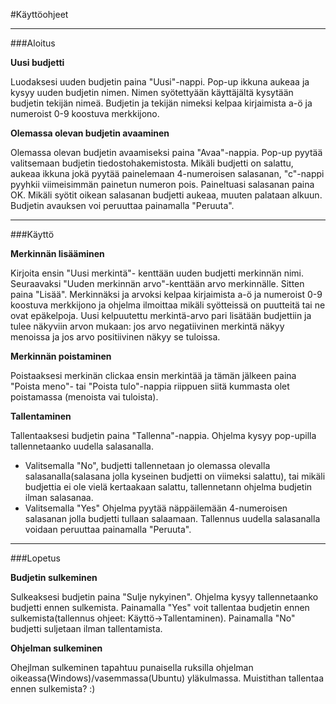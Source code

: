 #Käyttöohjeet

---

###Aloitus

**Uusi budjetti**

Luodaksesi uuden budjetin paina "Uusi"-nappi. Pop-up ikkuna aukeaa ja kysyy uuden budjetin nimen. Nimen syötettyään käyttäjältä kysytään budjetin tekijän nimeä. Budjetin ja tekijän nimeksi kelpaa kirjaimista a-ö ja numeroist 0-9 koostuva merkkijono.

**Olemassa olevan budjetin avaaminen**

Olemassa olevan budjetin avaamiseksi paina "Avaa"-nappia. Pop-up pyytää valitsemaan budjetin tiedostohakemistosta. Mikäli budjetti on salattu, aukeaa ikkuna jokä pyytää painelemaan 4-numeroisen salasanan, "c"-nappi pyyhkii viimeisimmän painetun numeron pois. Paineltuasi salasanan paina OK. Mikäli syötit oikean salasanan budjetti aukeaa, muuten palataan alkuun. Budjetin avauksen voi peruuttaa painamalla "Peruuta".

---

###Käyttö

**Merkinnän lisääminen**

Kirjoita ensin "Uusi merkintä"- kenttään uuden budjetti merkinnän nimi. Seuraavaksi "Uuden merkinnän arvo"-kenttään arvo merkinnälle. Sitten paina "Lisää". Merkinnäksi ja arvoksi kelpaa kirjaimista a-ö ja numeroist 0-9 koostuva merkkijono ja ohjelma ilmoittaa mikäli syötteissä on puutteitä tai ne ovat epäkelpoja. Uusi kelpuutettu merkintä-arvo pari lisätään budjettiin ja tulee näkyviin arvon mukaan: jos arvo negatiivinen merkintä näkyy menoissa ja jos arvo positiivinen näkyy se tuloissa.

**Merkinnän poistaminen**

Poistaaksesi merkinän clickaa ensin merkintää ja tämän jälkeen paina "Poista meno"- tai "Poista tulo"-nappia riippuen siitä kummasta olet poistamassa (menoista vai tuloista).

**Tallentaminen**

Tallentaaksesi budjetin paina "Tallenna"-nappia. Ohjelma kysyy pop-upilla tallennetaanko uudella salasanalla.

- Valitsemalla "No", budjetti tallennetaan jo olemassa olevalla salasanalla(salasana jolla kyseinen budjetti on viimeksi salattu), tai mikäli budjettia ei ole vielä kertaakaan salattu, tallennetann ohjelma budjetin ilman salasanaa. 
- Valitsemalla "Yes" Ohjelma pyytää näppäilemään 4-numeroisen salasanan jolla budjetti tullaan salaamaan. Tallennus uudella salasanalla voidaan peruuttaa painamalla "Peruuta". 

---

###Lopetus


**Budjetin sulkeminen**

Sulkeaksesi budjetin paina "Sulje nykyinen". Ohjelma kysyy tallennetaanko budjetti ennen sulkemista. Painamalla "Yes" voit tallentaa budjetin ennen sulkemista(tallennus ohjeet: Käyttö->Tallentaminen). Painamalla "No" budjetti suljetaan ilman tallentamista.

**Ohjelman sulkeminen**

Ohejlman sulkeminen tapahtuu punaisella ruksilla ohjelman oikeassa(Windows)/vasemmassa(Ubuntu) yläkulmassa. Muistithan tallentaa ennen sulkemista? :)
